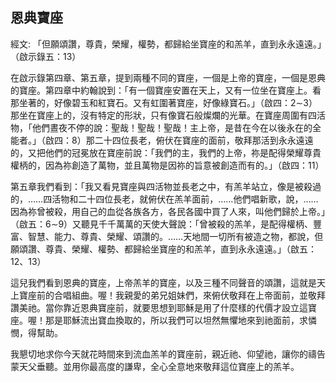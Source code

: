 ## 恩典寶座 ##

經文: 「但願頌讚，尊貴，榮耀，權勢，都歸給坐寶座的和羔羊，直到永永遠遠。」（啟示錄五：13）



在啟示錄第四章、第五章，提到兩種不同的寶座，一個是上帝的寶座，一個是恩典的寶座。第四章中約翰說到：「有一個寶座安置在天上，又有一位坐在寶座上。看那坐著的，好像碧玉和紅寶石。又有虹圍著寶座，好像綠寶石。」（啟四：2∼3）那坐在寶座上的，沒有特定的形狀，只有像寶石般燦爛的光華。在寶座周圍有四活物，「他們晝夜不停的說：聖哉！聖哉！聖哉！主上帝，是昔在今在以後永在的全能者。」（啟四：8）那二十四位長老，俯伏在寶座的面前，敬拜那活到永永遠遠的，又把他們的冠冕放在寶座前說：「我們的主，我們的上帝，祢是配得榮耀尊貴權柄的，因為祢創造了萬物，並且萬物是因祢的旨意被創造而有的。」（啟四：11）

第五章我們看到：「我又看見寶座與四活物並長老之中，有羔羊站立，像是被殺過的，……四活物和二十四位長老，就俯伏在羔羊面前，……他們唱新歌，說，……因為祢曾被殺，用自己的血從各族各方，各民各國中買了人來，叫他們歸於上帝。」（啟五：6∼9）又聽見千千萬萬的天使大聲說：「曾被殺的羔羊，是配得權柄、豐富、智慧、能力、尊貴、榮耀、頌讚的。……天地間一切所有被造之物，都說，但願頌讚、尊貴、榮耀、權勢、都歸給坐寶座的和羔羊，直到永永遠遠。」（啟五：12、13）

這兒我們看到恩典的寶座，上帝羔羊的寶座，以及三種不同聲音的頌讚，這就是天上寶座前的合唱組曲。喔！我親愛的弟兄姐妹們，來俯伏敬拜在上帝面前，並敬拜讚美祂。當你靠近恩典寶座前，就要思想到耶穌是用了什麼樣的代價才設立這寶座。喔！那是耶穌流出寶血換取的，所以我們可以坦然無懼地來到祂面前，求憐憫，得幫助。

我懇切地求你今天就花時間來到流血羔羊的寶座前，親近祂、仰望祂，讓你的禱告蒙天父垂聽。並用你最高度的謙卑，全心全意地來敬拜這位寶座上的羔羊。